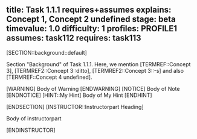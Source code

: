 title: Task 1.1.1 requires+assumes
explains: Concept 1, Concept 2 undefined
stage: beta
timevalue: 1.0
difficulty: 1
profiles: PROFILE1
assumes: task112
requires: task113
---
[SECTION::background::default]

Section "Background" of Task 1.1.1.
Here, we mention [TERMREF::Concept 3], [TERMREF2::Concept 3::ditto], [TERMREF2::Concept 3::-s]
and also [TERMREF::Concept 4 undefined].

[WARNING]
Body of Warning
[ENDWARNING]
[NOTICE]
Body of Note
[ENDNOTICE]
[HINT::My Hint]
Body of My Hint
[ENDHINT]

[ENDSECTION]
[INSTRUCTOR::Instructorpart Heading]

Body of instructorpart

[ENDINSTRUCTOR]
